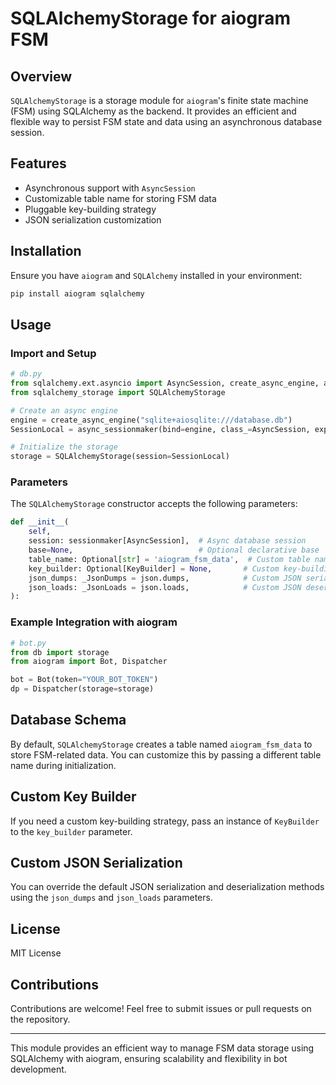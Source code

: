 # SQLAlchemyStorage for aiogram FSM

## Overview
`SQLAlchemyStorage` is a storage module for `aiogram`'s finite state machine (FSM) using SQLAlchemy as the backend. It provides an efficient and flexible way to persist FSM state and data using an asynchronous database session.

## Features
- Asynchronous support with `AsyncSession`
- Customizable table name for storing FSM data
- Pluggable key-building strategy
- JSON serialization customization

## Installation
Ensure you have `aiogram` and `SQLAlchemy` installed in your environment:

```sh
pip install aiogram sqlalchemy
```

## Usage

### Import and Setup
```python
# db.py
from sqlalchemy.ext.asyncio import AsyncSession, create_async_engine, async_sessionmaker
from sqlalchemy_storage import SQLAlchemyStorage

# Create an async engine
engine = create_async_engine("sqlite+aiosqlite:///database.db")
SessionLocal = async_sessionmaker(bind=engine, class_=AsyncSession, expire_on_commit=False)

# Initialize the storage
storage = SQLAlchemyStorage(session=SessionLocal)
```

### Parameters
The `SQLAlchemyStorage` constructor accepts the following parameters:

```python
def __init__(
    self,
    session: sessionmaker[AsyncSession],  # Async database session
    base=None,                            # Optional declarative base
    table_name: Optional[str] = 'aiogram_fsm_data',  # Custom table name
    key_builder: Optional[KeyBuilder] = None,       # Custom key-building strategy
    json_dumps: _JsonDumps = json.dumps,            # Custom JSON serialization
    json_loads: _JsonLoads = json.loads,            # Custom JSON deserialization
):
```

### Example Integration with aiogram
```python
# bot.py
from db import storage
from aiogram import Bot, Dispatcher

bot = Bot(token="YOUR_BOT_TOKEN")
dp = Dispatcher(storage=storage)
```

## Database Schema
By default, `SQLAlchemyStorage` creates a table named `aiogram_fsm_data` to store FSM-related data. You can customize this by passing a different table name during initialization.

## Custom Key Builder
If you need a custom key-building strategy, pass an instance of `KeyBuilder` to the `key_builder` parameter.

## Custom JSON Serialization
You can override the default JSON serialization and deserialization methods using the `json_dumps` and `json_loads` parameters.

## License
MIT License

## Contributions
Contributions are welcome! Feel free to submit issues or pull requests on the repository.

---
This module provides an efficient way to manage FSM data storage using SQLAlchemy with aiogram, ensuring scalability and flexibility in bot development.

